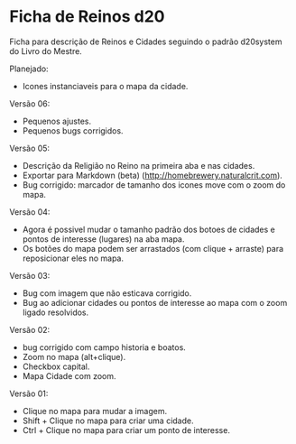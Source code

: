 # Ficha de Reinos d20
Ficha para descrição de Reinos e Cidades seguindo o padrão d20system do Livro do Mestre.  

Planejado:
* Icones instanciaveis para o mapa da cidade. 

Versão 06:
* Pequenos ajustes. 
* Pequenos bugs corrigidos. 


Versão 05:
* Descrição da Religião no Reino na primeira aba e nas cidades.
* Exportar para Markdown (beta) (http://homebrewery.naturalcrit.com). 
* Bug corrigido: marcador de tamanho dos icones move com o zoom do mapa. 

Versão 04:
* Agora é possivel mudar o tamanho padrão dos botoes de cidades e pontos de interesse (lugares) na aba mapa. 
* Os botões do mapa podem ser arrastados (com clique + arraste) para reposicionar eles no mapa. 

Versão 03: 
* Bug com imagem que não esticava corrigido. 
* Bug ao adicionar cidades ou pontos de interesse ao mapa com o zoom ligado resolvidos. 

Versão 02:
* bug corrigido com campo historia e boatos. 
* Zoom no mapa (alt+clique). 
* Checkbox capital.
* Mapa Cidade com zoom.

Versão 01: 
* Clique no mapa para mudar a imagem.
* Shift + Clique no mapa para criar uma cidade. 
* Ctrl + Clique no mapa para criar um ponto de interesse. 